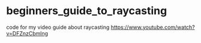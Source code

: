 # beginners_guide_to_raycasting
code for my video guide about raycasting https://www.youtube.com/watch?v=DFZnzCbmlng
